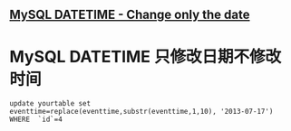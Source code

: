 ## [MySQL DATETIME - Change only the date](https://stackoverflow.com/a/17697367/4712855)

# MySQL DATETIME 只修改日期不修改时间

```mysql
update yourtable set eventtime=replace(eventtime,substr(eventtime,1,10), '2013-07-17')  WHERE  `id`=4
```
